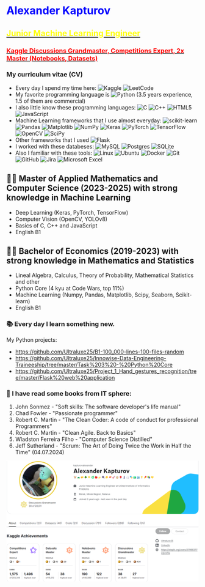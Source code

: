 # <span align="center" style="color: blue">Alexander Kapturov</span>
## [<span align="center" style="color: yellow">Junior Machine Learning Engineer</span>](http://uiip.bas-net.by/structure/l_rts/staff.php)
### [<span align="center" style="color: red">Kaggle Discussions Grandmaster, Competitions Expert, 2x Master (Notebooks, Datasets)</span>](https://www.kaggle.com/kapturovalexander)

### My curriculum vitae (CV)

* Every day I spend my time here:
![Kaggle](https://img.shields.io/badge/Kaggle-035a7d?style=for-the-badge&logo=kaggle&logoColor=white)
![LeetCode](https://img.shields.io/badge/LeetCode-000000?style=for-the-badge&logo=LeetCode&logoColor=#d16c06)
* My favorite programming language is
![Python](https://img.shields.io/badge/python-3670A0?style=for-the-badge&logo=python&logoColor=ffdd54)
(3.5 years experience, 1.5 of them are commercial)
* I also little know these programming languages:
![C](https://img.shields.io/badge/c-%2300599C.svg?style=for-the-badge&logo=c&logoColor=white)
![C++](https://img.shields.io/badge/c++-%2300599C.svg?style=for-the-badge&logo=c%2B%2B&logoColor=white)
![HTML5](https://img.shields.io/badge/html5-%23E34F26.svg?style=for-the-badge&logo=html5&logoColor=white)
![JavaScript](https://img.shields.io/badge/javascript-%23323330.svg?style=for-the-badge&logo=javascript&logoColor=%23F7DF1E)
* Machine Learning frameworks that I use almost everyday:
![scikit-learn](https://img.shields.io/badge/scikit--learn-%23F7931E.svg?style=for-the-badge&logo=scikit-learn&logoColor=white)
![Pandas](https://img.shields.io/badge/pandas-%23150458.svg?style=for-the-badge&logo=pandas&logoColor=white)
![Matplotlib](https://img.shields.io/badge/Matplotlib-%23ffffff.svg?style=for-the-badge&logo=Matplotlib&logoColor=black)
![NumPy](https://img.shields.io/badge/numpy-%23013243.svg?style=for-the-badge&logo=numpy&logoColor=white)
![Keras](https://img.shields.io/badge/Keras-%23D00000.svg?style=for-the-badge&logo=Keras&logoColor=white)
![PyTorch](https://img.shields.io/badge/PyTorch-%23EE4C2C.svg?style=for-the-badge&logo=PyTorch&logoColor=white)
![TensorFlow](https://img.shields.io/badge/TensorFlow-%23FF6F00.svg?style=for-the-badge&logo=TensorFlow&logoColor=white)
![OpenCV](https://img.shields.io/badge/opencv-%23white.svg?style=for-the-badge&logo=opencv&logoColor=white)
![SciPy](https://img.shields.io/badge/SciPy-%230C55A5.svg?style=for-the-badge&logo=scipy&logoColor=%white)
* Other frameworks that I used
![Flask](https://img.shields.io/badge/flask-%23000.svg?style=for-the-badge&logo=flask&logoColor=white)
* I worked with these databeses:
![MySQL](https://img.shields.io/badge/mysql-4479A1.svg?style=for-the-badge&logo=mysql&logoColor=white)
![Postgres](https://img.shields.io/badge/postgres-%23316192.svg?style=for-the-badge&logo=postgresql&logoColor=white)
![SQLite](https://img.shields.io/badge/sqlite-%2307405e.svg?style=for-the-badge&logo=sqlite&logoColor=white)
* Also I familiar with these tools:
![Linux](https://img.shields.io/badge/Linux-FCC624?style=for-the-badge&logo=linux&logoColor=black)
![Ubuntu](https://img.shields.io/badge/Ubuntu-E95420?style=for-the-badge&logo=ubuntu&logoColor=white)
![Docker](https://img.shields.io/badge/docker-%230db7ed.svg?style=for-the-badge&logo=docker&logoColor=white)
![Git](https://img.shields.io/badge/git-%23F05033.svg?style=for-the-badge&logo=git&logoColor=white)
![GitHub](https://img.shields.io/badge/github-%23121011.svg?style=for-the-badge&logo=github&logoColor=white)
![Jira](https://img.shields.io/badge/jira-%230A0FFF.svg?style=for-the-badge&logo=jira&logoColor=white) 
![Microsoft Excel](https://img.shields.io/badge/Microsoft_Excel-217346?style=for-the-badge&logo=microsoft-excel&logoColor=white)

## 🧑‍🔬 Master of Applied Mathematics and Computer Science (2023-2025) with strong knowledge in Machine Learning
- Deep Learning (Keras, PyTorch, TensorFlow)
- Computer Vision (OpenCV, YOLOv8)
- Basics of C, C++ and JavaScript
- English B1

## 👨‍🎓 Bachelor of Economics (2019-2023) with strong knowledge in Mathematics and Statistics
- Lineal Algebra, Calculus, Theory of Probability, Mathematical Statistics and other
- Python Core (4 kyu at Code Wars, top 11%)
- Machine Learning (Numpy, Pandas, Matplotlib, Scipy, Seaborn, Scikit-learn)
- English B1

### 📚 Every day I learn something new.
My Python projects: 
- https://github.com/Ultraluxe25/B1-100_000-lines-100-files-random
- https://github.com/Ultraluxe25/Innowise-Data-Engineering-Traineeship/tree/master/Task%203%20-%20Python%20Core
- https://github.com/Ultraluxe25/Project_1_Hand_gestures_recognition/tree/master/Flask%20web%20application

### 📗 I have read some books from IT sphere:
1) John Sonmez - "Soft skills: The software developer's life manual"
2) Chad Fowler - "Passionate programmer"
3) Robert C. Martin - "The Clean Coder: A code of conduct for professional Programmers"
4) Robert C. Martin - "Clean Agile. Back to Basics"
5) Wladston Ferreira Filho - "Computer Science Distilled"
6) Jeff Sutherland - "Scrum: The Art of Doing Twice the Work in Half the Time" (04.07.2024)

![](Kaggle%20Discussions%20Grandmaster%20(18.02.2024).png)